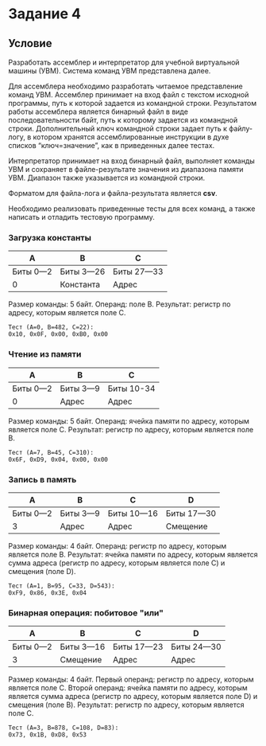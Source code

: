 # Задание 4

## Условие

Разработать ассемблер и интерпретатор для учебной виртуальной машины
(УВМ). Система команд УВМ представлена далее.

Для ассемблера необходимо разработать читаемое представление команд
УВМ. Ассемблер принимает на вход файл с текстом исходной программы, путь к
которой задается из командной строки. Результатом работы ассемблера является
бинарный файл в виде последовательности байт, путь к которому задается из
командной строки. Дополнительный ключ командной строки задает путь к файлу-
логу, в котором хранятся ассемблированные инструкции в духе списков
“ключ=значение”, как в приведенных далее тестах.

Интерпретатор принимает на вход бинарный файл, выполняет команды УВМ
и сохраняет в файле-результате значения из диапазона памяти УВМ. Диапазон
также указывается из командной строки.

Форматом для файла-лога и файла-результата является **csv**.

Необходимо реализовать приведенные тесты для всех команд, а также
написать и отладить тестовую программу.

### Загрузка константы

| А        | B         | C          |
|----------|-----------|------------|
| Биты 0—2 | Биты 3—26 | Биты 27—33 |
| 0        | Константа | Адрес      |

Размер команды: 5 байт. Операнд: поле B. Результат: регистр по адресу,
которым является поле C.

    Тест (A=0, B=482, C=22):
    0x10, 0x0F, 0x00, 0xB0, 0x00

### Чтение из памяти
| А        | B        | C          |
|----------|----------|------------|
| Биты 0—2 | Биты 3—9 | Биты 10-34 |
| 0        | Адрес    | Адрес      |

Размер команды: 5 байт. Операнд: ячейка памяти по адресу, которым
является поле C. Результат: регистр по адресу, которым является поле B.

    Тест (A=7, B=45, C=310):
    0x6F, 0xD9, 0x04, 0x00, 0x00

### Запись в память

| A        | B        | C          | D          |
|----------|----------|------------|------------|
| Биты 0—2 | Биты 3—9 | Биты 10—16 | Биты 17—30 |
| 3        | Адрес    | Адрес      | Смещение   |

Размер команды: 4 байт. Операнд: регистр по адресу, которым является поле
B. Результат: ячейка памяти по адресу, которым является сумма адреса (регистр
по адресу, которым является поле C) и смещения (поле D).

    Тест (A=1, B=95, C=33, D=543):
    0xF9, 0x86, 0x3E, 0x04

### Бинарная операция: побитовое "или"

| A        | B         | C          | D          |
|----------|-----------|------------|------------|
| Биты 0—2 | Биты 3—16 | Биты 17—23 | Биты 24—30 |
| 3        | Смещение  | Адрес      | Адрес      |

Размер команды: 4 байт. Первый операнд: регистр по адресу, которым
является поле C. Второй операнд: ячейка памяти по адресу, которым является
сумма адреса (регистр по адресу, которым является поле D) и смещения (поле B).
Результат: регистр по адресу, которым является поле C.

    Тест (A=3, B=878, C=108, D=83):
    0x73, 0x1B, 0xD8, 0x53